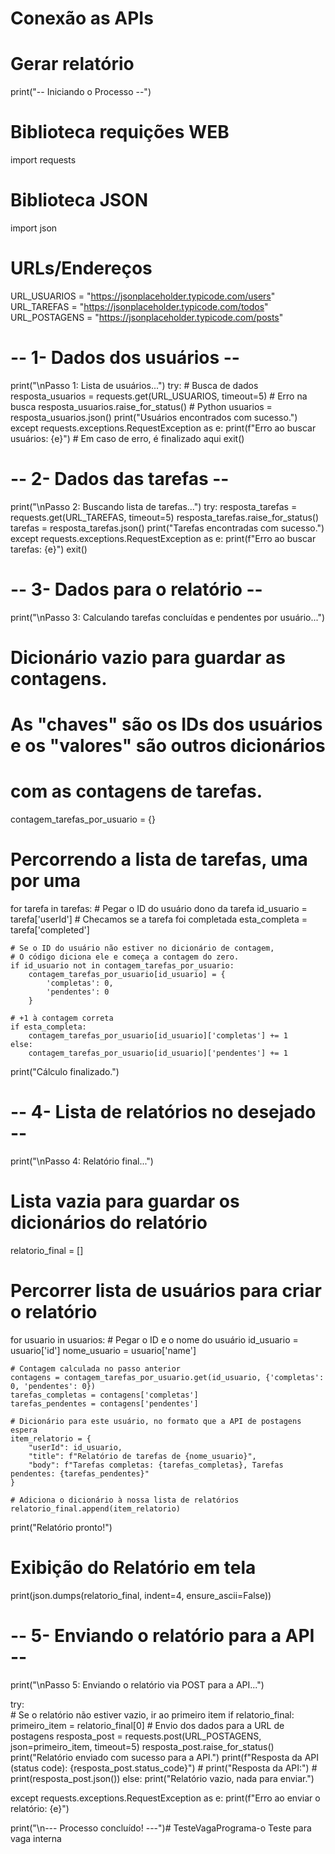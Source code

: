 # Conexão as APIs
# Gerar relatório

print("-- Iniciando o Processo --")

# Biblioteca requições WEB
import requests
# Biblioteca JSON
import json

# URLs/Endereços
URL_USUARIOS = "https://jsonplaceholder.typicode.com/users"
URL_TAREFAS = "https://jsonplaceholder.typicode.com/todos"
URL_POSTAGENS = "https://jsonplaceholder.typicode.com/posts"

# -- 1- Dados dos usuários --
print("\nPasso 1: Lista de usuários...")
try:
    # Busca de dados
    resposta_usuarios = requests.get(URL_USUARIOS, timeout=5)
    # Erro na busca
    resposta_usuarios.raise_for_status()
    # Python
    usuarios = resposta_usuarios.json()
    print("Usuários encontrados com sucesso.")
except requests.exceptions.RequestException as e:
    print(f"Erro ao buscar usuários: {e}")
    # Em caso de erro, é finalizado aqui
    exit()

# -- 2-  Dados das tarefas --
print("\nPasso 2: Buscando lista de tarefas...")
try:
    resposta_tarefas = requests.get(URL_TAREFAS, timeout=5)
    resposta_tarefas.raise_for_status()
    tarefas = resposta_tarefas.json()
    print("Tarefas encontradas com sucesso.")
except requests.exceptions.RequestException as e:
    print(f"Erro ao buscar tarefas: {e}")
    exit()

# -- 3- Dados para o relatório --
print("\nPasso 3: Calculando tarefas concluídas e pendentes por usuário...")

# Dicionário vazio para guardar as contagens.
# As "chaves" são os IDs dos usuários e os "valores" são outros dicionários
# com as contagens de tarefas.
contagem_tarefas_por_usuario = {}

# Percorrendo a lista de tarefas, uma por uma
for tarefa in tarefas:
    # Pegar o ID do usuário dono da tarefa
    id_usuario = tarefa['userId']
    # Checamos se a tarefa foi completada
    esta_completa = tarefa['completed']

    # Se o ID do usuário não estiver no dicionário de contagem,
    # O código diciona ele e começa a contagem do zero.
    if id_usuario not in contagem_tarefas_por_usuario:
        contagem_tarefas_por_usuario[id_usuario] = {
            'completas': 0,
            'pendentes': 0
        }

    # +1 à contagem correta
    if esta_completa:
        contagem_tarefas_por_usuario[id_usuario]['completas'] += 1
    else:
        contagem_tarefas_por_usuario[id_usuario]['pendentes'] += 1

print("Cálculo finalizado.")

# -- 4- Lista de relatórios no desejado --
print("\nPasso 4: Relatório final...")

# Lista vazia para guardar os dicionários do relatório
relatorio_final = []

# Percorrer lista de usuários para criar o relatório
for usuario in usuarios:
    # Pegar o ID e o nome do usuário
    id_usuario = usuario['id']
    nome_usuario = usuario['name']

    # Contagem calculada no passo anterior
    contagens = contagem_tarefas_por_usuario.get(id_usuario, {'completas': 0, 'pendentes': 0})
    tarefas_completas = contagens['completas']
    tarefas_pendentes = contagens['pendentes']

    # Dicionário para este usuário, no formato que a API de postagens espera
    item_relatorio = {
        "userId": id_usuario,
        "title": f"Relatório de tarefas de {nome_usuario}",
        "body": f"Tarefas completas: {tarefas_completas}, Tarefas pendentes: {tarefas_pendentes}"
    }

    # Adiciona o dicionário à nossa lista de relatórios
    relatorio_final.append(item_relatorio)

print("Relatório pronto!")
# Exibição do Relatório em tela
print(json.dumps(relatorio_final, indent=4, ensure_ascii=False))

# -- 5- Enviando o relatório para a API --
print("\nPasso 5: Enviando o relatório via POST para a API...")

try:   
    # Se o relatório não estiver vazio, ir ao primeiro item
    if relatorio_final:
        primeiro_item = relatorio_final[0]
        # Envio dos dados para a URL de postagens
        resposta_post = requests.post(URL_POSTAGENS, json=primeiro_item, timeout=5)
        resposta_post.raise_for_status()
        print("Relatório enviado com sucesso para a API.")
        print(f"Resposta da API (status code): {resposta_post.status_code}")
        # print("Resposta da API:")
        # print(resposta_post.json())
    else:
        print("Relatório vazio, nada para enviar.")

except requests.exceptions.RequestException as e:
    print(f"Erro ao enviar o relatório: {e}")

print("\n--- Processo concluído! ---")# TesteVagaPrograma-o
Teste para vaga interna
